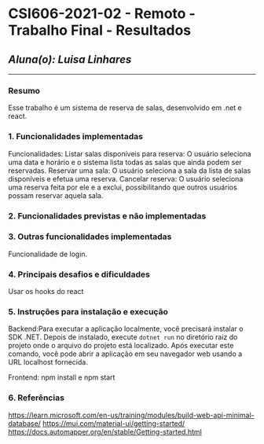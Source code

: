 # **CSI606-2021-02 - Remoto - Trabalho Final - Resultados**

## *Aluna(o): Luisa Linhares*

--------------

<!-- Este documento tem como objetivo apresentar o projeto desenvolvido, considerando o que foi definido na proposta e o produto final. -->

### Resumo

   Esse trabalho é um sistema de reserva de salas, desenvolvido em .net e react.

### 1. Funcionalidades implementadas
Funcionalidades:
Listar salas disponíveis para reserva: O usuário seleciona uma data e horário e o sistema lista todas as salas que ainda podem ser reservadas.
Reservar uma sala: O usuário seleciona a sala da lista de salas disponíveis e efetua uma reserva.
Cancelar reserva: O usuário seleciona uma reserva feita por ele e a exclui, possibilitando que outros usuários possam reservar aquela sala. 
  
### 2. Funcionalidades previstas e não implementadas


### 3. Outras funcionalidades implementadas
Funcionalidade de login.

### 4. Principais desafios e dificuldades
Usar os hooks do react

### 5. Instruções para instalação e execução
Backend:Para executar a aplicação localmente, você precisará instalar o SDK .NET. Depois de instalado, execute `dotnet run` no diretório raiz do projeto onde o arquivo do projeto está localizado. Após executar este comando, você pode abrir a aplicação em seu navegador web usando a URL localhost fornecida.

Frontend: npm install e npm start
### 6. Referências
 https://learn.microsoft.com/en-us/training/modules/build-web-api-minimal-database/
 https://mui.com/material-ui/getting-started/
https://docs.automapper.org/en/stable/Getting-started.html
